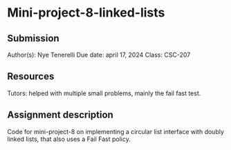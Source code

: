 Mini-project-8-linked-lists
================



## Submission

Author(s): Nye Tenerelli
Due date: april 17, 2024
Class: CSC-207


## Resources

Tutors: helped with multiple small problems, mainly the fail fast test.


## Assignment description

Code for mini-project-8 on implementing a circular list interface with doubly
linked lists, that also uses a Fail Fast policy.
